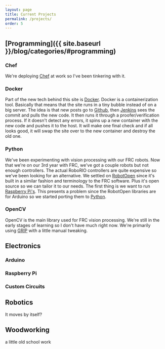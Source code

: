 ```yaml
---
layout: page
title: Current Projects
permalink: /projects/
order: 5
---
```



[Programming]({{ site.baseurl }}/blog/categories/#programming)
-----------
### Chef
We're deploying [Chef](https://www.chef.io) at work so I've been tinkering with it.

### Docker
Part of the new tech behind this site is [Docker](https://www.docker.com). Docker is a containerization tool. Basically that means that the site runs in a tiny bubble instead of on a big server. 
The idea is that new posts go to [Github](https://www.github.com), then [Jenkins](https://www.jenkins.com) sees the commit and pulls the new code. It then runs it through a proofer/verification process. If it doesn't detect any errors, it spins up a new container with the new code and pushes it to the host. It will make one final check and if all looks good, it will swap the site over to the new container and destroy the old one.

### Python
We've been experimenting with vision processing with our FRC robots. Now that we're on our 3rd year with FRC, we've got a couple robots but not enough controllers. The actual RoboRIO controllers are quite expensive so we've been looking for an alternative. We settled on [RobotOpen](http://www.team221.com/robotopen/gs.html) since it's built in a similar fashion and terminology to the FRC software. Plus it's open source so we can tailor it to our needs. The first thing is we want to run [Raspberry Pi's](https://www.raspberrypi.org/). This presents a problem since the RobotOpen libraries are for Arduino so we started porting them to [Python](https://github.com/jmassardo/RobotOpen-RP3-Python-Library).

### OpenCV
OpenCV is the main library used for FRC vision processing. We're still in the early stages of learning so I don't have much right now. We're primarily using [GRIP](http://wpiroboticsprojects.github.io/GRIP/#/) with a little manual tweaking.


Electronics
-----------
### Arduino

### Raspberry Pi

### Custom Circuits

Robotics
--------

It moves by itself?

Woodworking
-----------

a little old school work